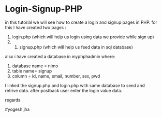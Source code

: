 # Login-Signup-PHP
in this tutorial we will see how to create a login and signup pages in PHP.
for this I have created two pages :

1. login.php (which will help us login using data we provide while sign up)
2. 1. signup.php (which will help us feed data in sql database)

also i have created a database in myphphadmin where:
1. database name = nimo
2. table name= signup
3. column = id, name, email, number, sex, pwd

I linked the signup.php and login.php with same database to send and retrive data.
after postback user enter the login value data.


regards

#yogesh jha
